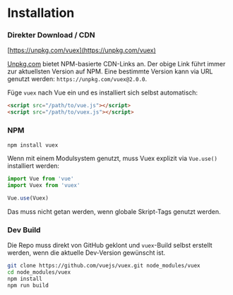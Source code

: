 # Installation

### Direkter Download / CDN

[https://unpkg.com/vuex](https://unpkg.com/vuex)

<!--email_off-->
[Unpkg.com](https://unpkg.com) bietet NPM-basierte CDN-Links an. Der obige Link führt immer zur aktuellsten Version auf NPM. Eine bestimmte Version kann via URL genutzt werden: `https://unpkg.com/vuex@2.0.0`.
<!--/email_off-->

Füge `vuex` nach Vue ein und es installiert sich selbst automatisch:

``` html
<script src="/path/to/vue.js"></script>
<script src="/path/to/vuex.js"></script>
```

### NPM

``` bash
npm install vuex
```

Wenn mit einem Modulsystem genutzt, muss Vuex explizit via `Vue.use()` installiert werden:

``` js
import Vue from 'vue'
import Vuex from 'vuex'

Vue.use(Vuex)
```

Das muss nicht getan werden, wenn globale Skript-Tags genutzt werden.

### Dev Build

Die Repo muss direkt von GitHub geklont und `vuex`-Build selbst erstellt werden, wenn die aktuelle Dev-Version gewünscht ist.

``` bash
git clone https://github.com/vuejs/vuex.git node_modules/vuex
cd node_modules/vuex
npm install
npm run build
```
